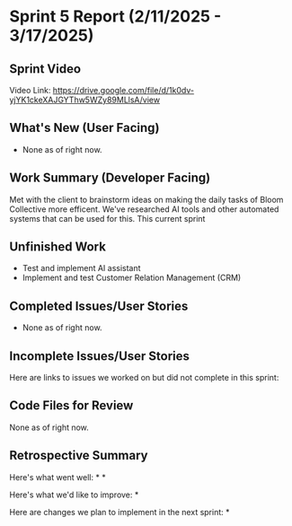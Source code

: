 # Sprint 5 Report (2/11/2025 - 3/17/2025)
## Sprint Video
Video Link: https://drive.google.com/file/d/1k0dv-yjYK1ckeXAJGYThw5WZy89MLlsA/view

## What's New (User Facing)
 * None as of right now.


## Work Summary (Developer Facing)
Met with the client to brainstorm ideas on making the daily tasks of Bloom Collective more efficent. We've researched AI tools and other automated systems that can be used for this.
This current sprint 

## Unfinished Work
* Test and implement AI assistant
* Implement and test Customer Relation Management (CRM)

## Completed Issues/User Stories
* None as of right now.
 
 ## Incomplete Issues/User Stories
 Here are links to issues we worked on but did not complete in this sprint:
 

## Code Files for Review
None as of right now.
 
## Retrospective Summary
Here's what went well:
  * 
  * 
 
Here's what we'd like to improve:
   * 
  
Here are changes we plan to implement in the next sprint:
   * 

